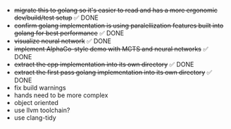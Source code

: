* ~~migrate this to golang so it's easier to read and has a more ergonomic dev/build/test setup~~ ✅ DONE
* ~~confirm golang implementation is using paralellization features built into golang for best performance~~ ✅ DONE
* ~~visualize neural network~~ ✅ DONE
* ~~implement AlphaGo-style demo with MCTS and neural networks~~ ✅ DONE
* ~~extract the cpp implementation into its own directory~~ ✅ DONE
* ~~extract the first pass golang implementation into its own directory~~ ✅ DONE
* fix build warnings
* hands need to be more complex
* object oriented
* use llvm toolchain?
* use clang-tidy